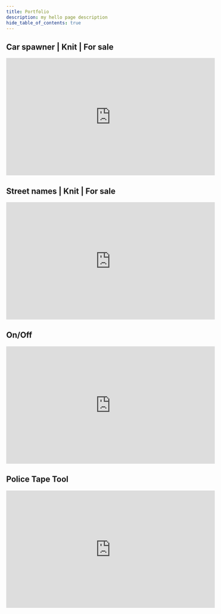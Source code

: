 ```yaml
---
title: Portfolio
description: my hello page description
hide_table_of_contents: true
---
```

## Car spawner | Knit | For sale
<iframe width="560" height="315" src="https://www.youtube.com/embed/O5AnTlfCAbo" frameborder="0" allow="accelerometer; autoplay; clipboard-write; encrypted-media; gyroscope; picture-in-picture" allowfullscreen></iframe>

## Street names | Knit | For sale
<iframe width="560" height="315" src="https://www.youtube.com/embed/AXmLOrrLcds" frameborder="0" allow="accelerometer; autoplay; clipboard-write; encrypted-media; gyroscope; picture-in-picture" allowfullscreen></iframe>

## On/Off
<iframe width="560" height="315" src="https://www.youtube.com/embed/wOB2Wylv7Po" frameborder="0" allow="accelerometer; autoplay; clipboard-write; encrypted-media; gyroscope; picture-in-picture" allowfullscreen></iframe>

## Police Tape Tool
<iframe width="560" height="315" src="https://www.youtube.com/embed/TtflP7jez6Q" frameborder="0" allow="accelerometer; autoplay; clipboard-write; encrypted-media; gyroscope; picture-in-picture" allowfullscreen></iframe>